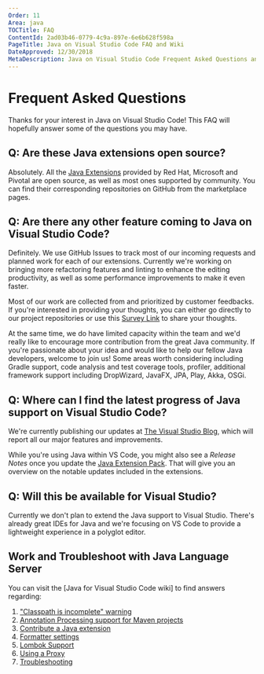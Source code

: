 ```yaml
---
Order: 11
Area: java
TOCTitle: FAQ
ContentId: 2ad03b46-0779-4c9a-897e-6e6b628f598a
PageTitle: Java on Visual Studio Code FAQ and Wiki
DateApproved: 12/30/2018
MetaDescription: Java on Visual Studio Code Frequent Asked Questions and Troubleshooting Guide
---
```

# Frequent Asked Questions

Thanks for your interest in Java on Visual Studio Code! This FAQ will hopefully answer some of the questions you may have.

## Q: Are these Java extensions open source?

Absolutely. All the [Java Extensions](/docs/java/extensions.md) provided by Red Hat, Microsoft and Pivotal are open source, as well as most ones supported by community. You can find their corresponding repositories on GitHub from the marketplace pages.

## Q: Are there any other feature coming to Java on Visual Studio Code?

Definitely. We use GitHub Issues to track most of our incoming requests and planned work for each of our extensions. Currently we're working on bringing more refactoring features and linting to enhance the editing productivity, as well as some performance improvements to make it even faster.

Most of our work are collected from and prioritized by customer feedbacks. If you're interested in providing your thoughts, you can either go directly to our project repositories or use this [Survey Link](https://www.research.net/r/vscodejava) to share your thoughts.

At the same time, we do have limited capacity within the team and we'd really like to encourage more contribution from the great Java community. If you're passionate about your idea and would like to help our fellow Java developers, welcome to join us! Some areas worth considering including Gradle support, code analysis and test coverage tools, profiler, additional framework support including DropWizard, JavaFX, JPA, Play, Akka, OSGi.

## Q: Where can I find the latest progress of Java support on Visual Studio Code?

We're currently publishing our updates at [The Visual Studio Blog](https://blogs.msdn.microsoft.com/visualstudio/tag/java/), which will report all our major features and improvements.

While you're using Java within VS Code, you might also see a *Release Notes* once you update the [Java Extension Pack](https://marketplace.visualstudio.com/items?itemName=vscjava.vscode-java-pack). That will give you an overview on the notable updates included in the extensions.

## Q: Will this be available for Visual Studio?

Currently we don't plan to extend the Java support to Visual Studio. There's already great IDEs for Java and we're focusing on VS Code to provide a lightweight experience in a polyglot editor.

## Work and Troubleshoot with Java Language Server

You can visit the [Java for Visual Studio Code wiki] to find answers regarding:

1. ["Classpath is incomplete" warning](https://github.com/redhat-developer/vscode-java/wiki/%22Classpath-is-incomplete%22-warning)
2. [Annotation Processing support for Maven projects](https://github.com/redhat-developer/vscode-java/wiki/Annotation-Processing-support-for-Maven-projects)
3. [Contribute a Java extension](https://github.com/redhat-developer/vscode-java/wiki/Contribute-a-Java-Extension)
4. [Formatter settings](https://github.com/redhat-developer/vscode-java/wiki/Formatter-settings)
5. [Lombok Support](https://github.com/redhat-developer/vscode-java/wiki/Lombok-support)
6. [Using a Proxy](https://github.com/redhat-developer/vscode-java/wiki/Using-a-Proxy)
7. [Troubleshooting](https://github.com/redhat-developer/vscode-java/wiki/Troubleshooting)